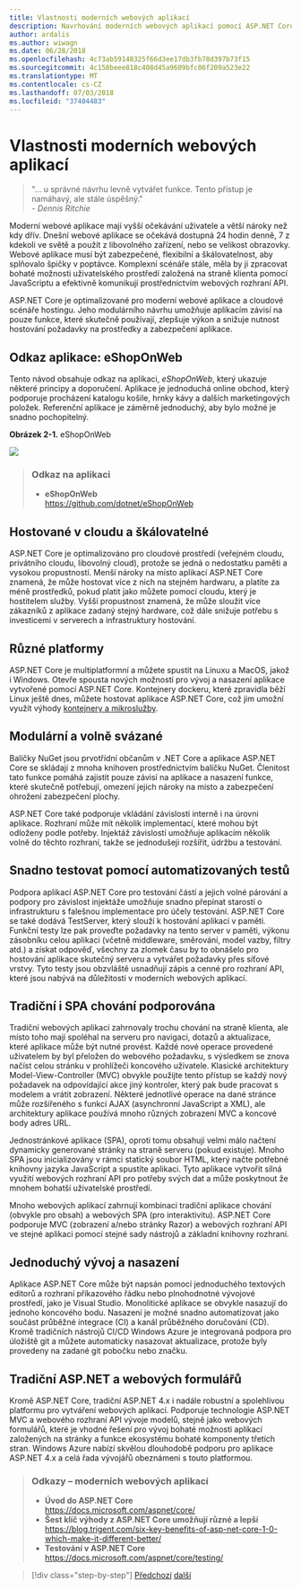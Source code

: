 ```yaml
---
title: Vlastnosti moderních webových aplikací
description: Navrhování moderních webových aplikací pomocí ASP.NET Core a Azure | Vlastnosti moderních webových aplikací
author: ardalis
ms.author: wiwagn
ms.date: 06/28/2018
ms.openlocfilehash: 4c73ab59148325f66d3ee17db3fb78d397b73f15
ms.sourcegitcommit: 4c158beee818c408d45a9609bfc06f209a523e22
ms.translationtype: MT
ms.contentlocale: cs-CZ
ms.lasthandoff: 07/03/2018
ms.locfileid: "37404483"
---
```

# <a name="characteristics-of-modern-web-applications"></a>Vlastnosti moderních webových aplikací

> "… u správné návrhu levně vytvářet funkce. Tento přístup je namáhavý, ale stále úspěšný."  
> _\- Dennis Ritchie_

Moderní webové aplikace mají vyšší očekávání uživatele a větší nároky než kdy dřív. Dnešní webové aplikace se očekává dostupná 24 hodin denně, 7 z kdekoli ve světě a použít z libovolného zařízení, nebo se velikost obrazovky. Webové aplikace musí být zabezpečené, flexibilní a škálovatelnost, aby splňovalo špičky v poptávce. Komplexní scénáře stále, měla by ji zpracovat bohaté možnosti uživatelského prostředí založená na straně klienta pomocí JavaScriptu a efektivně komunikují prostřednictvím webových rozhraní API.

ASP.NET Core je optimalizované pro moderní webové aplikace a cloudové scénáře hostingu. Jeho modulárního návrhu umožňuje aplikacím závisí na pouze funkce, které skutečně používají, zlepšuje výkon a snižuje nutnost hostování požadavky na prostředky a zabezpečení aplikace.

## <a name="reference-application-eshoponweb"></a>Odkaz aplikace: eShopOnWeb

Tento návod obsahuje odkaz na aplikaci, _eShopOnWeb_, který ukazuje některé principy a doporučení. Aplikace je jednoduchá online obchod, který podporuje procházení katalogu košile, hrnky kávy a dalších marketingových položek. Referenční aplikace je záměrně jednoduchý, aby bylo možné je snadno pochopitelný.

**Obrázek 2-1.** eShopOnWeb

![](./media/image2-1.png)

> ### <a name="reference-application"></a>Odkaz na aplikaci
>
> - **eShopOnWeb**  
>   <https://github.com/dotnet/eShopOnWeb>

## <a name="cloud-hosted-and-scalable"></a>Hostované v cloudu a škálovatelné

ASP.NET Core je optimalizováno pro cloudové prostředí (veřejném cloudu, privátního cloudu, libovolný cloud), protože se jedná o nedostatku paměti a vysokou propustností. Menší nároky na místo aplikací ASP.NET Core znamená, že může hostovat více z nich na stejném hardwaru, a platíte za méně prostředků, pokud platit jako můžete pomocí cloudu, který je hostitelem služby. Vyšší propustnost znamená, že může sloužit více zákazníků z aplikace zadaný stejný hardware, což dále snižuje potřebu s investicemi v serverech a infrastruktury hostování.

## <a name="cross-platform"></a>Různé platformy

ASP.NET Core je multiplatformní a můžete spustit na Linuxu a MacOS, jakož i Windows. Otevře spousta nových možností pro vývoj a nasazení aplikace vytvořené pomocí ASP.NET Core. Kontejnery dockeru, které zpravidla běží Linux ještě dnes, můžete hostovat aplikace ASP.NET Core, což jim umožní využít výhody [kontejnery a mikroslužby](../microservices-architecture/index.md).

## <a name="modular-and-loosely-coupled"></a>Modulární a volně svázané

Balíčky NuGet jsou prvotřídní občanům v .NET Core a aplikace ASP.NET Core se skládají z mnoha knihoven prostřednictvím balíčku NuGet. Členitost tato funkce pomáhá zajistit pouze závisí na aplikace a nasazení funkce, které skutečně potřebují, omezení jejich nároky na místo a zabezpečení ohrožení zabezpečení plochy.

ASP.NET Core také podporuje vkládání závislostí interně i na úrovni aplikace. Rozhraní může mít několik implementací, které mohou být odloženy podle potřeby. Injektáž závislostí umožňuje aplikacím několik volně do těchto rozhraní, takže se jednodušeji rozšířit, údržbu a testování.

## <a name="easily-tested-with-automated-tests"></a>Snadno testovat pomocí automatizovaných testů

Podpora aplikací ASP.NET Core pro testování částí a jejich volné párování a podpory pro závislost injektáže umožňuje snadno přepínat starostí o infrastrukturu s falešnou implementace pro účely testování. ASP.NET Core se také dodává TestServer, který slouží k hostování aplikací v paměti. Funkční testy lze pak proveďte požadavky na tento server v paměti, výkonu zásobníku celou aplikaci (včetně middleware, směrování, model vazby, filtry atd.) a získat odpověď, všechny za zlomek času by to obnášelo pro hostování aplikace skutečný serveru a vytvářet požadavky přes síťové vrstvy. Tyto testy jsou obzvláště usnadňují zápis a cenné pro rozhraní API, které jsou nabývá na důležitosti v moderních webových aplikací.

## <a name="traditional-and-spa-behaviors-supported"></a>Tradiční i SPA chování podporována

Tradiční webových aplikací zahrnovaly trochu chování na straně klienta, ale místo toho mají spoléhal na serveru pro navigaci, dotazů a aktualizace, které aplikace může být nutné provést. Každé nové operace provedené uživatelem by byl přeložen do webového požadavku, s výsledkem se znova načíst celou stránku v prohlížeči koncového uživatele. Klasické architektury Model-View-Controller (MVC) obvykle použijte tento přístup se každý nový požadavek na odpovídající akce jiný kontroler, který pak bude pracovat s modelem a vrátit zobrazení. Některé jednotlivé operace na dané stránce může rozšířeného s funkcí AJAX (asynchronní JavaScript a XML), ale architektury aplikace používá mnoho různých zobrazení MVC a koncové body adres URL.

Jednostránkové aplikace (SPA), oproti tomu obsahují velmi málo načtení dynamicky generované stránky na straně serveru (pokud existuje). Mnoho SPA jsou inicializovány v rámci statický soubor HTML, který načte potřebné knihovny jazyka JavaScript a spustíte aplikaci. Tyto aplikace vytvořit silná využití webových rozhraní API pro potřeby svých dat a může poskytnout že mnohem bohatší uživatelské prostředí.

Mnoho webových aplikací zahrnují kombinaci tradiční aplikace chování (obvykle pro obsah) a webových SPA (pro interaktivitu). ASP.NET Core podporuje MVC (zobrazení a/nebo stránky Razor) a webových rozhraní API ve stejné aplikaci pomocí stejné sady nástrojů a základní knihovny rozhraní.

## <a name="simple-development-and-deployment"></a>Jednoduchý vývoj a nasazení

Aplikace ASP.NET Core může být napsán pomocí jednoduchého textových editorů a rozhraní příkazového řádku nebo plnohodnotné vývojové prostředí, jako je Visual Studio. Monolitické aplikace se obvykle nasazují do jednoho koncového bodu. Nasazení je možné snadno automatizovat jako součást průběžné integrace (CI) a kanál průběžného doručování (CD). Kromě tradičních nástrojů CI/CD Windows Azure je integrovaná podpora pro úložiště git a můžete automaticky nasazovat aktualizace, protože byly provedeny na zadané git pobočku nebo značku.

## <a name="traditional-aspnet-and-web-forms"></a>Tradiční ASP.NET a webových formulářů

Kromě ASP.NET Core, tradiční ASP.NET 4.x i nadále robustní a spolehlivou platformu pro vytváření webových aplikací. Podporuje technologie ASP.NET MVC a webového rozhraní API vývoje modelů, stejně jako webových formulářů, které je vhodné řešení pro vývoj bohaté možnosti aplikací založených na stránky a funkce ekosystému bohaté komponenty třetích stran. Windows Azure nabízí skvělou dlouhodobě podporu pro aplikace ASP.NET 4.x a celá řada vývojářů obeznámeni s touto platformou.

> ### <a name="references--modern-web-applications"></a>Odkazy – moderních webových aplikací
>
> - **Úvod do ASP.NET Core**  
>   <https://docs.microsoft.com/aspnet/core/>
> - **Šest klíč výhody z ASP.NET Core umožňují různé a lepší**  
>   <https://blog.trigent.com/six-key-benefits-of-asp-net-core-1-0-which-make-it-different-better/>
> - **Testování v ASP.NET Core**  
>   <https://docs.microsoft.com/aspnet/core/testing/>

>[!div class="step-by-step"]
[Předchozí](index.md)
[další](choose-between-traditional-web-and-single-page-apps.md)
